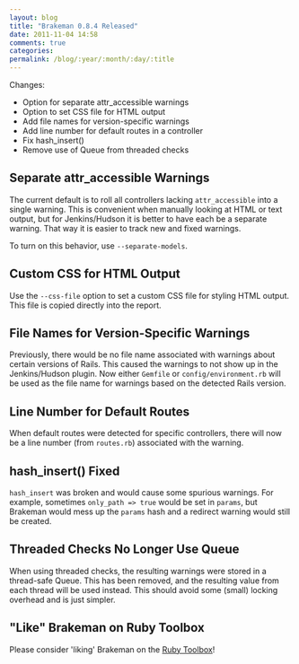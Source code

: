 ```yaml
---
layout: blog
title: "Brakeman 0.8.4 Released"
date: 2011-11-04 14:58
comments: true
categories: 
permalink: /blog/:year/:month/:day/:title
---
```


Changes:

 * Option for separate attr_accessible warnings
 * Option to set CSS file for HTML output
 * Add file names for version-specific warnings
 * Add line number for default routes in a controller
 * Fix hash_insert()
 * Remove use of Queue from threaded checks


## Separate attr_accessible Warnings

The current default is to roll all controllers lacking `attr_accessible` into a single warning. This is convenient when manually looking at HTML or text output, but for Jenkins/Hudson it is better to have each be a separate warning. That way it is easier to track new and fixed warnings.

To turn on this behavior, use `--separate-models`.

## Custom CSS for HTML Output

Use the `--css-file` option to set a custom CSS file for styling HTML output. This file is copied directly into the report.

## File Names for Version-Specific Warnings

Previously, there would be no file name associated with warnings about certain versions of Rails. This caused the warnings to not show up in the Jenkins/Hudson plugin. Now either `Gemfile` or `config/environment.rb` will be used as the file name for warnings based on the detected Rails version.

## Line Number for Default Routes

When default routes were detected for specific controllers, there will now be a line number (from `routes.rb`) associated with the warning.

## hash_insert() Fixed

`hash_insert` was broken and would cause some spurious warnings. For example, sometimes `only_path => true` would be set in `params`, but Brakeman would mess up the `params` hash and a redirect warning would still be created.

## Threaded Checks No Longer Use Queue

When using threaded checks, the resulting warnings were stored in a thread-safe Queue. This has been removed, and the resulting value from each thread will be used instead. This should avoid some (small) locking overhead and is just simpler.

## "Like" Brakeman on Ruby Toolbox

Please consider 'liking' Brakeman on the [Ruby Toolbox](https://www.ruby-toolbox.com/projects/brakeman)!
